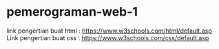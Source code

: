 # pemerograman-web-1

link pengertian buat html : https://www.w3schools.com/html/default.asp
Link pengertian buat css : https://www.w3schools.com/css/default.asp
